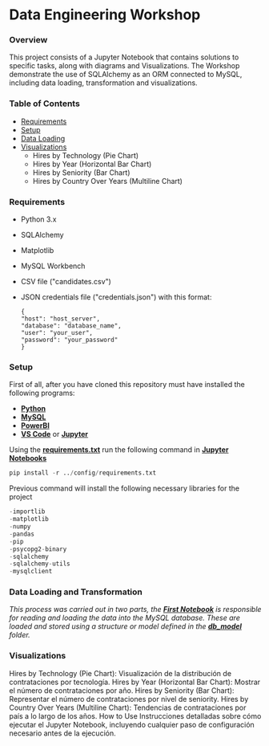 # Data Engineering Workshop #
### Overview ###
This project consists of a Jupyter Notebook that contains solutions to specific tasks, along with diagrams and Visualizations. 
The Workshop demonstrate the use of SQLAlchemy as an ORM connected to MySQL, including data loading, transformation and visualizations.

### Table of Contents ###
- [Requirements](#requirements)
- [Setup](#setup)
- [Data Loading](#data-loading)
- [Visualizations](#visualizations)
  - Hires by Technology (Pie Chart)
  -  Hires by Year (Horizontal Bar Chart)
  - Hires by Seniority (Bar Chart)
  - Hires by Country Over Years (Multiline Chart)
### Requirements <a name="requirements"></a> ###
- Python 3.x
- SQLAlchemy
- Matplotlib
- MySQL Workbench
- CSV file ("candidates.csv")
- JSON credentials file ("credentials.json") with this format:
  
  ```
  {   
  "host": "host_server",
  "database": "database_name",
  "user": "your_user",
  "password": "your_password"
  }
  ``` 
### Setup <a name="setup"></a> ###
First of all, after you have cloned this repository
must have installed the following programs:

   - **[Python](https://www.python.org)**
   - **[MySQL](https://www.mysql.com/downloads/)**
   - **[PowerBI](https://powerbi.microsoft.com/es-es/downloads/)**
   - **[VS Code](https://code.visualstudio.com/download)** or **[Jupyter](https://jupyter.org/install)**

Using the **[requirements.txt](https://github.com/RJuanJo/etl_workshop1/blob/main/config/requirements.txt)**
run the following command in **[Jupyter Notebooks](https://github.com/RJuanJo/etl_workshop1/tree/main/notebooks)**

```python
pip install -r ../config/requirements.txt
```
Previous command will install the following necessary libraries for the project

```python
-importlib
-matplotlib
-numpy
-pandas
-pip
-psycopg2-binary
-sqlalchemy
-sqlalchemy-utils
-mysqlclient
```

### Data Loading and Transformation <a name="data-loading"></a> ###
 _This process was carried out in two parts, the **[First Notebook](https://github.com/RJuanJo/etl_workshop1/blob/main/notebooks/load_data.ipynb)** is responsible for reading and loading the data into the MySQL database. These are loaded and stored using a structure or model defined in the **[db_model](https://github.com/RJuanJo/etl_workshop1/tree/main/db_model)** folder._
 


### Visualizations <a name="visualizations"></a> ###

Hires by Technology (Pie Chart): Visualización de la distribución de contrataciones por tecnología.
Hires by Year (Horizontal Bar Chart): Mostrar el número de contrataciones por año.
Hires by Seniority (Bar Chart): Representar el número de contrataciones por nivel de seniority.
Hires by Country Over Years (Multiline Chart): Tendencias de contrataciones por país a lo largo de los años.
How to Use
Instrucciones detalladas sobre cómo ejecutar el Jupyter Notebook, incluyendo cualquier paso de configuración necesario antes de la ejecución.
